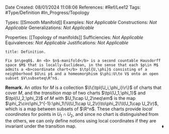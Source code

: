 <div class="topSpace"></div>

Date Created: 08/01/2024 11:08:06
References: #Ref/Lee12
Tags: #Type/Definition #In_Progress/Topology

Types: [[Smooth Manifold]]
Examples: <i>Not Applicable</i>
Constructions: <i>Not Applicable</i>
Generalizations: <i>Not Applicable</i>

Properties: [[Topology of manifolds]]
Sufficiencies: <i>Not Applicable</i>
Equivalences: <i>Not Applicable</i>
Justifications: <i>Not Applicable</i>

``` ad-Definition
title: Definition.

Fix $n\geq0$. An <b> $n$-manifold</b> is a second countable Hausdorff space $M$ that is locally-Euclidean, in the sense that each $p\in M$ admits a <b>coordinate chart</b> $\tpl{U,\phi}$ consisting of a neighborhood $U\ni p$ and a homeomorphism $\phi:U\to V$ onto an open subset $V\subseteq\R^n$.

```

<b>Remark.</b> An <i>atlas</i> for $M$ is a collection $\l\{\tpl{U_i,\phi_i}\r\}$ of charts that cover $M$, and the <i>transition map</i> of two charts $\tpl{U_1,\phi_1}$ and $\tpl{U_2,\phi_2}$ of $M$ with $U_1\cap U_2\neq\em$ is the map $\phi_2\circ\phi_1^{-1}:\phi_1\!\l(U_1\cap U_2\r)\to\phi_2\!\l(U_1\cap U_2\r)$, which is a map between subsets of $\R^n$. These charts provide <i>local coordinates</i> for points in $U_1\cap U_2$, and since no chart is distinguished from the others, we can only define notions using local coordinates if they are invariant under the transition map.<span style="float:right;">$\blacklozenge$</span>
